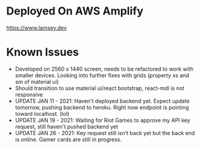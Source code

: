 # Deployed On AWS Amplify
https://www.lamsey.dev
# Known Issues
- Developed on 2560 x 1440 screen, needs to be refactored to work with smaller devices. Looking into further fixes with grids (property xs and sm of material ui)
- Should transition to use material ui/react bootstrap, react-mdl is not responsive
- UPDATE JAN 11 - 2021: Haven't deployed backend yet. Expect update tomorrow, pushing backend to heroku. Right now endpoint is pointing toward localhost. (lol)
- UPDATE JAN 19 - 2021: Waiting for Riot Games to approve my API key request, still haven't pushed backend yet
- UPDATE JAN 26 - 2021: Key request still isn't back yet but the back end is online. Gamer cards are still in progress. 
